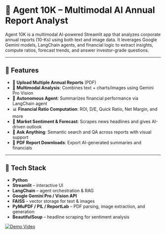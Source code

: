 # 🤖 Agent 10K – Multimodal AI Annual Report Analyst

Agent 10K is a multimodal AI-powered Streamlit app that analyzes corporate annual reports (10-Ks) using both text and image data. It leverages Google Gemini models, LangChain agents, and financial logic to extract insights, compute ratios, forecast trends, and answer investor-grade questions.

---

## 🚀 Features

- 📁 **Upload Multiple Annual Reports** (PDF)
- 🧠 **Multimodal Analysis**: Combines text + charts/images using Gemini Pro Vision
- 📝 **Autonomous Agent**: Summarizes financial performance via LangChain agent
- 📊 **Financial Ratio Computation**: ROI, D/E, Quick Ratio, Net Margin, and more
- 🔮 **Market Sentiment & Forecast**: Scrapes news headlines and gives AI-driven outlook
- 💬 **Ask Anything**: Semantic search and QA across reports with visual support
- 📄 **PDF Report Downloads**: Export AI-generated summaries and financials

---

## 🧱 Tech Stack

- **Python**
- **Streamlit** – interactive UI
- **LangChain** – agent orchestration & RAG
- **Google Gemini Pro / Vision API**
- **FAISS** – vector storage for text & images
- **PyMuPDF / PIL / ReportLab** – PDF parsing, image extraction, and generation
- **BeautifulSoup** – headline scraping for sentiment analysis

[![Demo Video](https://img.youtube.com/vi/zE6Dg4B4_Pg/0.jpg)](https://youtu.be/zE6Dg4B4_Pg)

